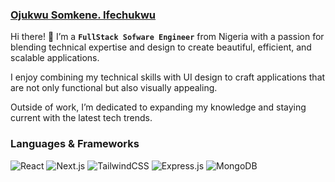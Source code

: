 ### [Ojukwu Somkene. Ifechukwu](https://somkene-ojukwu.vercel.app)


Hi there! 👋 I’m a **`FullStack Sofware Engineer`** from Nigeria with a passion for blending technical expertise and design to create beautiful, efficient, and scalable applications.

I enjoy combining my technical skills with UI design to craft applications that are not only functional but also visually appealing.

Outside of work, I’m dedicated to expanding my knowledge and staying current with the latest tech trends.

### Languages & Frameworks

<div align="left">
  <img src="https://img.shields.io/badge/React-%2361DAFB.svg?style=flat-square&logo=react&logoColor=white" alt="React" />
  <img src="https://img.shields.io/badge/Next.js-%23000000.svg?style=flat-square&logo=next.js&logoColor=white" alt="Next.js" />
  <img src="https://img.shields.io/badge/TailwindCSS-%2346A2F6.svg?style=flat-square&logo=tailwindcss&logoColor=white" alt="TailwindCSS" />
  <img src="https://img.shields.io/badge/Express.js-%23404d59.svg?style=flat-square&logo=express&logoColor=white" alt="Express.js" />
  <img src="https://img.shields.io/badge/MongoDB-%2347A248.svg?style=flat-square&logo=mongodb&logoColor=white" alt="MongoDB" />
 
</div>

